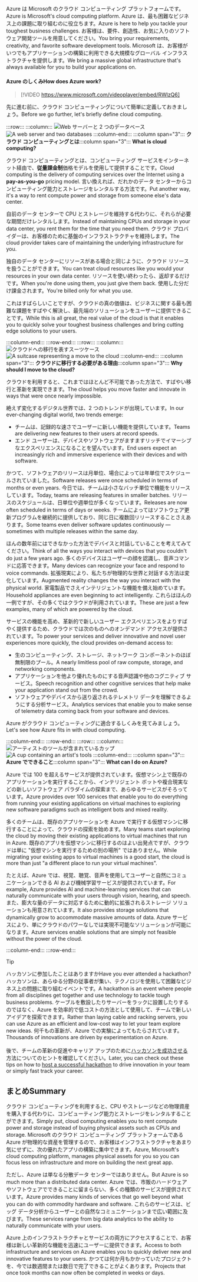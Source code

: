 <span data-ttu-id="0bd6e-101">Azure は Microsoft のクラウド コンピューティング プラットフォームです。</span><span class="sxs-lookup"><span data-stu-id="0bd6e-101">Azure is Microsoft's cloud computing platform.</span></span> <span data-ttu-id="0bd6e-102">Azure は、最も困難なビジネス上の課題に取り組むのに役立ちます。</span><span class="sxs-lookup"><span data-stu-id="0bd6e-102">Azure is here to help you tackle your toughest business challenges.</span></span> <span data-ttu-id="0bd6e-103">お客様は、要件、創造性、お気に入りのソフトウェア開発ツールを用意してください。</span><span class="sxs-lookup"><span data-stu-id="0bd6e-103">You bring your requirements, creativity, and favorite software development tools.</span></span> <span data-ttu-id="0bd6e-104">Microsoft は、お客様がいつでもアプリケーションの構築に利用できる大規模なグローバル インフラストラクチャを提供します。</span><span class="sxs-lookup"><span data-stu-id="0bd6e-104">We bring a massive global infrastructure that's always available for you to build your applications on.</span></span>

#### <a name="how-does-azure-work"></a><span data-ttu-id="0bd6e-105">Azure のしくみ</span><span class="sxs-lookup"><span data-stu-id="0bd6e-105">How does Azure work?</span></span>

> [!VIDEO https://www.microsoft.com/videoplayer/embed/RWlzQ6]

<span data-ttu-id="0bd6e-106">先に進む前に、クラウド コンピューティングについて簡単に定義しておきましょう。</span><span class="sxs-lookup"><span data-stu-id="0bd6e-106">Before we go further, let's briefly define cloud computing.</span></span>

:::row:::
  :::column:::
    <span data-ttu-id="0bd6e-107">![Web サーバーと 2 つのデータベース](../media/2-cloud-computing.png)</span><span class="sxs-lookup"><span data-stu-id="0bd6e-107">![A web server and two databases](../media/2-cloud-computing.png)</span></span>
  :::column-end:::
    <span data-ttu-id="0bd6e-108">:::column span="3"::: **クラウド コンピューティングとは**</span><span class="sxs-lookup"><span data-stu-id="0bd6e-108">:::column span="3"::: **What is cloud computing?**</span></span>

<span data-ttu-id="0bd6e-109">クラウド コンピューティングとは、コンピューティング サービスをインターネット経由で、**従量課金制**価格モデルを使用して提供することです。</span><span class="sxs-lookup"><span data-stu-id="0bd6e-109">Cloud computing is the delivery of computing services over the Internet using a **pay-as-you-go** pricing model.</span></span> <span data-ttu-id="0bd6e-110">言い換えれば、だれかのデータ センターからコンピューティング能力とストレージをレンタルする方法です。</span><span class="sxs-lookup"><span data-stu-id="0bd6e-110">Put another way, it's a way to rent compute power and storage from someone else's data center.</span></span>

<span data-ttu-id="0bd6e-111">自前のデータ センターで CPU とストレージを維持する代わりに、それらが必要な期間だけレンタルします。</span><span class="sxs-lookup"><span data-stu-id="0bd6e-111">Instead of maintaining CPUs and storage in your data center, you rent them for the time that you need them.</span></span> <span data-ttu-id="0bd6e-112">クラウド プロバイダーは、お客様のために基盤のインフラストラクチャを維持します。</span><span class="sxs-lookup"><span data-stu-id="0bd6e-112">The cloud provider takes care of maintaining the underlying infrastructure for you.</span></span>

<span data-ttu-id="0bd6e-113">独自のデータ センターにリソースがある場合と同じように、クラウド リソースを扱うことができます。</span><span class="sxs-lookup"><span data-stu-id="0bd6e-113">You can treat cloud resources like you would your resources in your own data center.</span></span> <span data-ttu-id="0bd6e-114">リソースを使い終わったら、返却するだけです。</span><span class="sxs-lookup"><span data-stu-id="0bd6e-114">When you're done using them, you just give them back.</span></span> <span data-ttu-id="0bd6e-115">使用した分だけ課金されます。</span><span class="sxs-lookup"><span data-stu-id="0bd6e-115">You're billed only for what you use.</span></span>

<span data-ttu-id="0bd6e-116">これはすばらしいことですが、クラウドの真の価値は、ビジネスに関する最も困難な課題をすばやく解決し、最先端のソリューションをユーザーに提供できることです。</span><span class="sxs-lookup"><span data-stu-id="0bd6e-116">While this is all great, the real value of the cloud is that it enables you to quickly solve your toughest business challenges and bring cutting edge solutions to your users.</span></span>

  :::column-end:::
:::row-end:::
:::row:::
  :::column:::
    <span data-ttu-id="0bd6e-117">![クラウドへの移行を表すスーツケース](../media/2-why-cloud.png)</span><span class="sxs-lookup"><span data-stu-id="0bd6e-117">![A suitcase representing a move to the cloud](../media/2-why-cloud.png)</span></span>
  :::column-end:::
    <span data-ttu-id="0bd6e-118">:::column span="3"::: **クラウドに移行する必要がある理由**</span><span class="sxs-lookup"><span data-stu-id="0bd6e-118">:::column span="3"::: **Why should I move to the cloud?**</span></span>

<span data-ttu-id="0bd6e-119">クラウドを利用すると、これまではほとんど不可能であった方法で、すばやい移行と革新を実現できます。</span><span class="sxs-lookup"><span data-stu-id="0bd6e-119">The cloud helps you move faster and innovate in ways that were once nearly impossible.</span></span>

<span data-ttu-id="0bd6e-120">絶えず変化するデジタル世界では、2 つのトレンドが出現しています。</span><span class="sxs-lookup"><span data-stu-id="0bd6e-120">In our ever-changing digital world, two trends emerge:</span></span>

* <span data-ttu-id="0bd6e-121">チームは、記録的な速さでユーザーに新しい機能を提供しています。</span><span class="sxs-lookup"><span data-stu-id="0bd6e-121">Teams are delivering new features to their users at record speeds.</span></span>
* <span data-ttu-id="0bd6e-122">エンド ユーザーは、デバイスやソフトウェアがますますリッチでイマーシブなエクスペリエンスになることを望んでいます。</span><span class="sxs-lookup"><span data-stu-id="0bd6e-122">End users expect an increasingly rich and immersive experience with their devices and with software.</span></span>

<span data-ttu-id="0bd6e-123">かつて、ソフトウェアのリリースは月単位、場合によっては年単位でスケジュールされていました。</span><span class="sxs-lookup"><span data-stu-id="0bd6e-123">Software releases were once scheduled in terms of months or even years.</span></span> <span data-ttu-id="0bd6e-124">今日では、チームは小さなバッチ単位で機能をリリースしています。</span><span class="sxs-lookup"><span data-stu-id="0bd6e-124">Today, teams are releasing features in smaller batches.</span></span> <span data-ttu-id="0bd6e-125">リリースのスケジュールは、日単位や週単位が多くなっています。</span><span class="sxs-lookup"><span data-stu-id="0bd6e-125">Releases are now often scheduled in terms of days or weeks.</span></span> <span data-ttu-id="0bd6e-126">チームによってはソフトウェア更新プログラムを継続的に提供しており、同じ日に複数回リリースすることさえあります。</span><span class="sxs-lookup"><span data-stu-id="0bd6e-126">Some teams even deliver software updates continuously &mdash; sometimes with multiple releases within the same day.</span></span>

<span data-ttu-id="0bd6e-127">ほんの数年前にはできなかった方法でデバイスと対話していることを考えてみてください。</span><span class="sxs-lookup"><span data-stu-id="0bd6e-127">Think of all the ways you interact with devices that you couldn't do just a few years ago.</span></span> <span data-ttu-id="0bd6e-128">多くのデバイスはユーザーの顔を認識し、音声コマンドに応答できます。</span><span class="sxs-lookup"><span data-stu-id="0bd6e-128">Many devices can recognize your face and respond to voice commands.</span></span> <span data-ttu-id="0bd6e-129">拡張現実により、私たちが物理的な世界と対話する方法は変化しています。</span><span class="sxs-lookup"><span data-stu-id="0bd6e-129">Augmented reality changes the way you interact with the physical world.</span></span> <span data-ttu-id="0bd6e-130">家電製品でさえインテリジェントな機能を備え始めています。</span><span class="sxs-lookup"><span data-stu-id="0bd6e-130">Household appliances are even beginning to act intelligently.</span></span> <span data-ttu-id="0bd6e-131">これらはほんの一例ですが、その多くではクラウドが利用されています。</span><span class="sxs-lookup"><span data-stu-id="0bd6e-131">These are just a few examples, many of which are powered by the cloud.</span></span>

<span data-ttu-id="0bd6e-132">サービスの機能を高め、革新的で新しいユーザー エクスペリエンスをよりすばやく提供するため、クラウドでは次のものへのオンデマンド アクセスが提供されています。</span><span class="sxs-lookup"><span data-stu-id="0bd6e-132">To power your services and deliver innovative and novel user experiences more quickly, the cloud provides on-demand access to:</span></span>

* <span data-ttu-id="0bd6e-133">生のコンピューティング、ストレージ、ネットワーク コンポーネントのほぼ無制限のプール。</span><span class="sxs-lookup"><span data-stu-id="0bd6e-133">A nearly limitless pool of raw compute, storage, and networking components.</span></span>
* <span data-ttu-id="0bd6e-134">アプリケーションを他より優れたものにする音声認識や他のコグニティブ サービス。</span><span class="sxs-lookup"><span data-stu-id="0bd6e-134">Speech recognition and other cognitive services that help make your application stand out from the crowd.</span></span>
* <span data-ttu-id="0bd6e-135">ソフトウェアやデバイスから送り返されるテレメトリ データを理解できるようにする分析サービス。</span><span class="sxs-lookup"><span data-stu-id="0bd6e-135">Analytics services that enable you to make sense of telemetry data coming back from your software and devices.</span></span>

<span data-ttu-id="0bd6e-136">Azure がクラウド コンピューティングに適合するしくみを見てみましょう。</span><span class="sxs-lookup"><span data-stu-id="0bd6e-136">Let's see how Azure fits in with cloud computing.</span></span>

  :::column-end:::
:::row-end:::
:::row:::
  :::column:::
    <span data-ttu-id="0bd6e-137">![アーティストのツールが含まれているカップ](../media/2-azure.png)</span><span class="sxs-lookup"><span data-stu-id="0bd6e-137">![A cup containing an artist's tools](../media/2-azure.png)</span></span>
  :::column-end:::
    <span data-ttu-id="0bd6e-138">:::column span="3"::: **Azure でできること**</span><span class="sxs-lookup"><span data-stu-id="0bd6e-138">:::column span="3"::: **What can I do on Azure?**</span></span>

<span data-ttu-id="0bd6e-139">Azure では 100 を超えるサービスが提供されています。仮想マシン上で既存のアプリケーションを実行することから、インテリジェント ボットや複合現実などの新しいソフトウェア パラダイムの探索まで、あらゆるサービスがそろっています。</span><span class="sxs-lookup"><span data-stu-id="0bd6e-139">Azure provides over 100 services that enable you to do everything from running your existing applications on virtual machines to exploring new software paradigms such as intelligent bots and mixed reality.</span></span>

<span data-ttu-id="0bd6e-140">多くのチームは、既存のアプリケーションを Azure で実行する仮想マシンに移行することによって、クラウドの探索を始めます。</span><span class="sxs-lookup"><span data-stu-id="0bd6e-140">Many teams start exploring the cloud by moving their existing applications to virtual machines that run in Azure.</span></span> <span data-ttu-id="0bd6e-141">既存のアプリを仮想マシンに移行するのはよい出発点ですが、クラウドは単に "仮想マシンを実行するための別の場所" ではありません。</span><span class="sxs-lookup"><span data-stu-id="0bd6e-141">While migrating your existing apps to virtual machines is a good start, the cloud is more than just "a different place to run your virtual machines".</span></span>

<span data-ttu-id="0bd6e-142">たとえば、Azure では、視覚、聴覚、音声を使用してユーザーと自然にコミュニケーションできる AI および機械学習サービスが提供されています。</span><span class="sxs-lookup"><span data-stu-id="0bd6e-142">For example, Azure provides AI and machine-learning services that can naturally communicate with your users through vision, hearing, and speech.</span></span> <span data-ttu-id="0bd6e-143">また、膨大な量のデータに対応するために動的に拡張されるストレージ ソリューションも用意されています。</span><span class="sxs-lookup"><span data-stu-id="0bd6e-143">It also provides storage solutions that dynamically grow to accommodate massive amounts of data.</span></span> <span data-ttu-id="0bd6e-144">Azure サービスにより、単にクラウドのパワーなしでは実現不可能なソリューションが可能になります。</span><span class="sxs-lookup"><span data-stu-id="0bd6e-144">Azure services enable solutions that are simply not feasible without the power of the cloud.</span></span>

  :::column-end:::
:::row-end:::

> [!TIP]
> <span data-ttu-id="0bd6e-145">ハッカソンに参加したことはありますか</span><span class="sxs-lookup"><span data-stu-id="0bd6e-145">Have you ever attended a hackathon?</span></span> <span data-ttu-id="0bd6e-146">ハッカソンは、あらゆる分野の従事者が集い、テクノロジを使用して困難なビジネス上の問題に取り組むイベントです。</span><span class="sxs-lookup"><span data-stu-id="0bd6e-146">A hackathon is an event where people from all disciplines get together and use technology to tackle tough business problems.</span></span> <span data-ttu-id="0bd6e-147">ケーブルを敷設したりサーバーをラックに設置したりするのではなく、Azure を効率的で低コストの方法として使用して、チームで新しいアイデアを探索できます。</span><span class="sxs-lookup"><span data-stu-id="0bd6e-147">Rather than laying cable and racking servers, you can use Azure as an efficient and low-cost way to let your team explore new ideas.</span></span> <span data-ttu-id="0bd6e-148">何千もの革新が、Azure での実験によってもたらされています。</span><span class="sxs-lookup"><span data-stu-id="0bd6e-148">Thousands of innovations are driven by experimentation on Azure.</span></span><br><br><span data-ttu-id="0bd6e-149">後で、チームの革新の促進やキャリア アップのために[ハッカソンを成功させる](https://blogs.msdn.microsoft.com/uk_faculty_connection/2017/06/19/hosting-and-performing-hackathons/?azure-portal=true)方法についてのヒントを確認してください。</span><span class="sxs-lookup"><span data-stu-id="0bd6e-149">Later, you can check out these tips on how to [host a successful hackathon](https://blogs.msdn.microsoft.com/uk_faculty_connection/2017/06/19/hosting-and-performing-hackathons/?azure-portal=true) to drive innovation in your team or simply fast track your career.</span></span>

## <a name="summary"></a><span data-ttu-id="0bd6e-150">まとめ</span><span class="sxs-lookup"><span data-stu-id="0bd6e-150">Summary</span></span>

<span data-ttu-id="0bd6e-151">クラウド コンピューティングを利用すると、CPU やストレージなどの物理資産を購入する代わりに、コンピューティング能力とストレージをレンタルすることができます。</span><span class="sxs-lookup"><span data-stu-id="0bd6e-151">Simply put, cloud computing enables you to rent compute power and storage instead of buying physical assets such as CPUs and storage.</span></span> <span data-ttu-id="0bd6e-152">Microsoft のクラウド コンピューティング プラットフォームである Azure が物理的な資産を管理するので、お客様はインフラストラクチャをあまり気にせずに、次の優れたアプリの構築に集中できます。</span><span class="sxs-lookup"><span data-stu-id="0bd6e-152">Azure, Microsoft's cloud computing platform, manages physical assets for you so you can focus less on infrastructure and more on building the next great app.</span></span>

<span data-ttu-id="0bd6e-153">ただし、Azure は単なる分散データ センターではありません。</span><span class="sxs-lookup"><span data-stu-id="0bd6e-153">But Azure is so much more than a distributed data center.</span></span> <span data-ttu-id="0bd6e-154">Azure では、市販のハードウェアやソフトウェアでできることに留まらない、多くの種類のサービスが提供されています。</span><span class="sxs-lookup"><span data-stu-id="0bd6e-154">Azure provides many kinds of services that go well beyond what you can do with commodity hardware and software.</span></span> <span data-ttu-id="0bd6e-155">これらのサービスは、ビッグ データ分析からユーザーとの自然なコミュニケーションまで広い範囲に及びます。</span><span class="sxs-lookup"><span data-stu-id="0bd6e-155">These services range from big data analytics to the ability to naturally communicate with your users.</span></span>

<span data-ttu-id="0bd6e-156">Azure 上のインフラストラクチャとサービスの両方にアクセスすることで、お客様は新しい革新的な機能を迅速にユーザーに提供できます。</span><span class="sxs-lookup"><span data-stu-id="0bd6e-156">Access to both infrastructure and services on Azure enables you to quickly deliver new and innovative features to your users.</span></span> <span data-ttu-id="0bd6e-157">かつては何か月もかかっていたプロジェクトを、今では数週間または数日で完了できることがよくあります。</span><span class="sxs-lookup"><span data-stu-id="0bd6e-157">Projects that once took months can now often be completed in weeks or days.</span></span>

